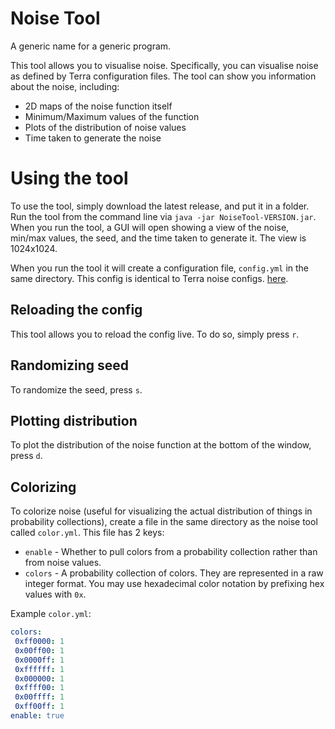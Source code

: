 # Noise Tool
A generic name for a generic program.

This tool allows you to visualise noise.
Specifically, you can visualise noise as defined by Terra configuration files. The tool can show you information about
the noise, including:
* 2D maps of the noise function itself
* Minimum/Maximum values of the function
* Plots of the distribution of noise values
* Time taken to generate the noise

# Using the tool
To use the tool, simply download the latest release, and put it in a folder. 
Run the tool from the command line via `java -jar NoiseTool-VERSION.jar`.
When you run the tool, a GUI will open showing a view of the noise, min/max values, the seed, and the time taken to
generate it. The view is 1024x1024.

When you run the tool it will create a configuration file, `config.yml` in the same directory. This config is identical
to Terra noise configs.
[here](https://github.com/PolyhedralDev/Terra/wiki/Noise-Options).

## Reloading the config
This tool allows you to reload the config live. To do so, simply press `r`.

## Randomizing seed
To randomize the seed, press `s`.

## Plotting distribution
To plot the distribution of the noise function at the bottom of the window, press `d`.

## Colorizing
To colorize noise (useful for visualizing the actual distribution of things in probability collections), create
a file in the same directory as the noise tool called `color.yml`. This file has 2 keys:
 * `enable` - Whether to pull colors from a probability collection rather than from noise values.
 * `colors` - A probability collection of colors. They are represented in a raw integer format. You may use
 hexadecimal color notation by prefixing hex values with `0x`.
 
 Example `color.yml`:
 ```yaml
colors:
  0xff0000: 1
  0x00ff00: 1
  0x0000ff: 1
  0xffffff: 1
  0x000000: 1
  0xffff00: 1
  0x00ffff: 1
  0xff00ff: 1
enable: true
```